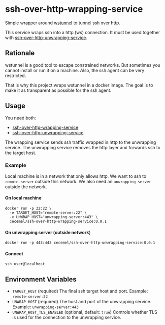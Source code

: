 # ssh-over-http-wrapping-service

Simple wrapper around [wstunnel](https://github.com/erebe/wstunnel) to tunnel ssh over http.

This service wraps ssh into a http (ws) connection.
It must be used together with [ssh-over-http-unwrapping-service](https://github.com/cecemel/ssh-over-http-unwrapping-service).

## Rationale

wstunnel is a good tool to escape constrained networks.
But sometimes you cannot install or run it on a machine.
Also, the ssh agent can be very restricted.

That is why this project wraps wstunnel in a docker image.
The goal is to make it as transparent as possible for the ssh agent.

## Usage
You need both:
- [ssh-over-http-wrapping-service](https://github.com/cecemel/ssh-over-http-wrapping-service)
- [ssh-over-http-unwrapping-service](https://github.com/cecemel/ssh-over-http-unwrapping-service)

The wrapping service sends ssh traffic wrapped in http to the unwrapping service.
The unwrapping service removes the http layer and forwards ssh to the target host.

### Example

Local machine is in a network that only allows http.
We want to ssh to `remote-server` outside this network.
We also need an `unwrapping-server` outside the network.

#### On local machine
```
docker run -p 22:22 \
  -e TARGET_HOST="remote-server:22" \
  -e UNWRAP_HOST="unwrapping-server:443" \
  cecemel/ssh-over-http-wrapping-service:0.0.1
```
#### On unwrapping server (outside network)
```
docker run -p 443:443 cecemel/ssh-over-http-unwrapping-service:0.0.1
```
#### Connect
```
ssh user@localhost
```
## Environment Variables
- `TARGET_HOST` (required)
  The final ssh target host and port.
  Example: `remote-server:22`
- `UNWRAP_HOST` (required)
  The host and port of the unwrapping service.
  Example: `unwrapping-server:443`
- `UNWRAP_HOST_TLS_ENABLED` (optional, default: `true`)
  Controls whether TLS is used for the connection to the unwrapping service.
